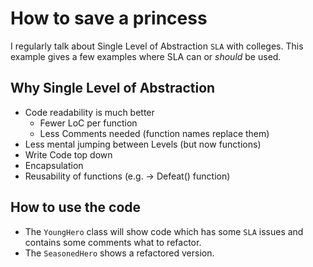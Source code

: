 ﻿# How to save a princess

I regularly talk about Single Level of Abstraction `SLA` with colleges. This example gives a few examples where SLA can or *should*  be used.

## Why Single Level of Abstraction

- Code readability is much better
  - Fewer LoC per function
  - Less Comments needed (function names replace them)
- Less mental jumping between Levels (but now functions)
- Write Code top down
- Encapsulation
- Reusability of functions (e.g. -> Defeat() function)

## How to use the code

- The `YoungHero` class will show code which has some `SLA` issues and contains some comments what to refactor.
- The `SeasonedHero` shows a refactored version.
